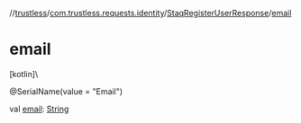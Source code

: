 //[trustless](../../../index.md)/[com.trustless.requests.identity](../index.md)/[StaqRegisterUserResponse](index.md)/[email](email.md)

# email

[kotlin]\

@SerialName(value = &quot;Email&quot;)

val [email](email.md): [String](https://kotlinlang.org/api/latest/jvm/stdlib/kotlin/-string/index.html)

